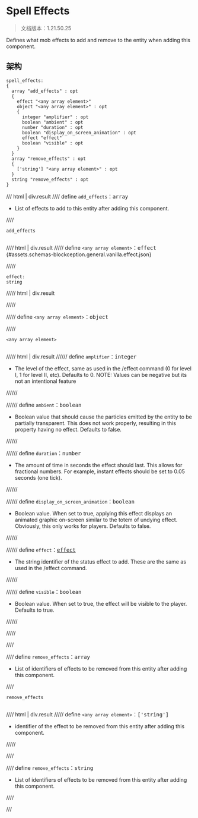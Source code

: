# Spell Effects

> 文档版本：1.21.50.25

Defines what mob effects to add and remove to the entity when adding this component.

## 架构

```mcschema
spell_effects:
{
  array "add_effects" : opt
  {
    effect "<any array element>"
    object "<any array element>" : opt
    {
      integer "amplifier" : opt
      boolean "ambient" : opt
      number "duration" : opt
      boolean "display_on_screen_animation" : opt
      effect "effect"
      boolean "visible" : opt
    }
  }
  array "remove_effects" : opt
  {
    ['string'] "<any array element>" : opt
  }
  string "remove_effects" : opt
}

```

/// html | div.result
//// define
`add_effects`：<samp>array</samp>

- List of effects to add to this entity after adding this component.


////

<div class="language-text highlight"><span class="filename"><code>add_effects</code></span><pre id="__code_1"><span></span></pre></div>

//// html | div.result
///// define
`<any array element>`：<samp>effect</samp> {#assets.schemas-blockception.general.vanilla.effect.json}


/////

```mcschema
effect:
string

```

///// html | div.result

/////



///// define
`<any array element>`：<samp>object</samp>


/////

<div class="language-text highlight"><span class="filename"><code>&lt;any array element&gt;</code></span><pre id="__code_1"><span></span></pre></div>

///// html | div.result
////// define
`amplifier`：<samp>integer</samp>

- The level of the effect, same as used in the /effect command (0 for level I, 1 for level II, etc). Defaults to 0. NOTE: Values can be negative but its not an intentional feature


//////


////// define
`ambient`：<samp>boolean</samp>

- Boolean value that should cause the particles emitted by the entity to be partially transparent. This does not work properly, resulting in this property having no effect. Defaults to false.


//////


////// define
`duration`：<samp>number</samp>

- The amount of time in seconds the effect should last. This allows for fractional numbers. For example, instant effects should be set to 0.05 seconds (one tick).


//////


////// define
`display_on_screen_animation`：<samp>boolean</samp>

- Boolean value. When set to true, applying this effect displays an animated graphic on-screen similar to the totem of undying effect. Obviously, this only works for players. Defaults to false.


//////


////// define
`effect`：<samp>[effect](#assets.schemas-blockception.general.vanilla.effect.json)</samp>

- The string identifier of the status effect to add. These are the same as used in the /effect command.


//////


////// define
`visible`：<samp>boolean</samp>

- Boolean value. When set to true, the effect will be visible to the player. Defaults to true.


//////


/////



////


//// define
`remove_effects`：<samp>array</samp>

- List of identifiers of effects to be removed from this entity after adding this component.


////

<div class="language-text highlight"><span class="filename"><code>remove_effects</code></span><pre id="__code_1"><span></span></pre></div>

//// html | div.result
///// define
`<any array element>`：<samp>['string']</samp>

- identifier of the effect to be removed from this entity after adding this component.


/////


////


//// define
`remove_effects`：<samp>string</samp>

- List of identifiers of effects to be removed from this entity after adding this component.


////



///

